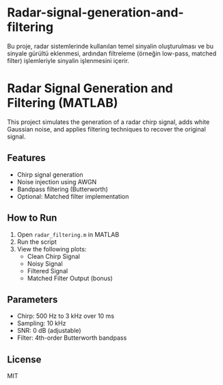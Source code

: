 # Radar-signal-generation-and-filtering
Bu proje, radar sistemlerinde kullanılan temel sinyalin oluşturulması ve bu sinyale gürültü eklenmesi, ardından filtreleme (örneğin low-pass, matched filter) işlemleriyle sinyalin işlenmesini içerir.
# Radar Signal Generation and Filtering (MATLAB)

This project simulates the generation of a radar chirp signal, adds white Gaussian noise, and applies filtering techniques to recover the original signal.

## Features

- Chirp signal generation
- Noise injection using AWGN
- Bandpass filtering (Butterworth)
- Optional: Matched filter implementation

## How to Run

1. Open `radar_filtering.m` in MATLAB
2. Run the script
3. View the following plots:
   - Clean Chirp Signal
   - Noisy Signal
   - Filtered Signal
   - Matched Filter Output (bonus)

## Parameters

- Chirp: 500 Hz to 3 kHz over 10 ms
- Sampling: 10 kHz
- SNR: 0 dB (adjustable)
- Filter: 4th-order Butterworth bandpass

## License

MIT
